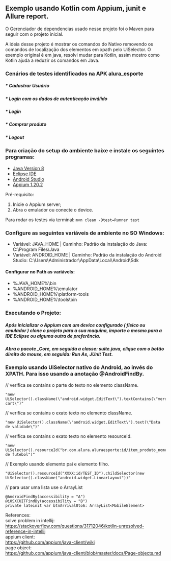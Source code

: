 ## Exemplo usando Kotlin com Appium, junit e Allure report.
O Gerenciador de dependencias usado nesse projeto foi o Maven para seguir com o projeto inicial.

A ideia desse projeto é mostrar os comandos do Nativo removendo os comandos de localização dos elementos em xpath pelo UiSelector. O exemplo original é em java, 
resolvi mudar para Kotlin, assim mostro como Kotlin ajuda a reduzir os comandos em Java.

### Cenários de testes identificados na APK alura_esporte

##### * Cadastrar Usuário
##### * Login com os dados de autenticação inválido
##### * Login
##### * Comprar produto
##### * Logout

### Para criação do setup do ambiente baixe e instale os seguintes programas: 

  * [Java Version 8](https://www.java.com/pt-BR/download/ie_manual.jsp?locale=pt_BR)
  * [Eclipse IDE](https://www.eclipse.org/downloads/)
  * [Android Studio](https://developer.android.com/studio)
  * [Appium 1.20.2](https://github.com/appium/appium-desktop/releases)

Pré-requisito:
1. Inicie o Appium server;
2. Abra o emulador ou conecte o device.

Para rodar os testes via terminal:
``
mvn clean -Dtest=Runner test
``

### Configure as seguintes variáveis de ambiente no SO Windows:

  * Variável: JAVA_HOME | Caminho: Padrão da instalação do Java: C:\Program Files\Java
  * Variável: ANDROID_HOME | Caminho: Padrão da instalação do Android Studio: C:\Users\Administrador\AppData\Local\Android\Sdk

#### Configurar no Path as variávels: 
  
  * %JAVA_HOME%\bin
  * %ANDROID_HOME%\emulator
  * %ANDROID_HOME%\platform-tools
  * %ANDROID_HOME%\tools\bin

### Executando o Projeto:

##### Após inicializar o Appium com um device configurado ( físico ou emulador ) clone o projeto para a sua maquina, importe o mesmo para a IDE Eclipse ou alguma outra de preferência. 
##### Abra o pacote _Core, em seguida a classe: suite.java, clique com o botão direito do mouse, em seguida: Run As, JUnit Test.


### Exemplo usando UiSelector nativo do Android, ao invés do XPATH. Para isso usando a anotação @AndroidFindBy.

// verifica se contains o parte do texto no elemento className.
```
"new UiSelector().className(\"android.widget.EditText\").textContains(\"mero cart\")"

```
// verifica se contains o exato texto no elemento className.

```
"new UiSelector().className(\"android.widget.EditText\").text(\"Data de validade\")"

```
// verifica se contains o exato texto no elemento resourceId.

```
"new UiSelector().resourceId("br.com.alura.aluraesporte:id/item_produto_nome").textContains("Bola de futebol")"

```

// Exemplo usando elemento pai e elemento filho.

```
"UiSelector().resourceId("XXXX:id/TEST_ID").childSelector(new UiSelector().className("android.widget.LinearLayout"))"

```

// para usar uma lista use o ArrayList<MobileElement>  
```
@AndroidFindBy(accessibility = "A")  
@iOSXCUITFindBy(accessibility = "B")  
private lateinit var btnArrival0to6: ArrayList<MobileElement>  
```

References:  
solve problem in intellij:  
https://stackoverflow.com/questions/31712046/kotlin-unresolved-reference-in-intellij  
appium client:  
https://github.com/appium/java-client/wiki  
page object:  
https://github.com/appium/java-client/blob/master/docs/Page-objects.md  
